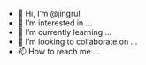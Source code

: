 - 👋 Hi, I’m @jingrul
- 👀 I’m interested in ...
- 🌱 I’m currently learning ...
- 💞️ I’m looking to collaborate on ...
- 📫 How to reach me ...

<!---
jingrul/jingrul is a ✨ special ✨ repository because its `README.md` (this file) appears on your GitHub profile.
You can click the Preview link to take a look at your changes.
--->
